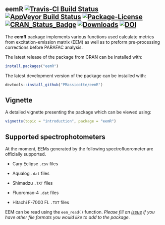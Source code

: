 
<!-- README.md is generated from README.Rmd. Please edit that file -->

## eemR [![Travis-CI Build Status](https://api.travis-ci.org/PMassicotte/eemR.svg?branch=master)](https://travis-ci.org/PMassicotte/eemR) [![AppVeyor Build Status](https://ci.appveyor.com/api/projects/status/github/PMassicotte/eemR?branch=master&svg=true)](https://ci.appveyor.com/project/PMassicotte/eemR) [![Package-License](https://img.shields.io/badge/license-GPL%20%28%3E=%202%29-brightgreen.svg?style=flat)](http://www.gnu.org/licenses/gpl-2.0.html) [![CRAN\_Status\_Badge](http://www.r-pkg.org/badges/version/eemR)](https://cran.r-project.org/package=eemR) [![Downloads](http://cranlogs.r-pkg.org/badges/eemR?color=brightgreen)](http://www.r-pkg.org/pkg/eemR) [![DOI](https://zenodo.org/badge/doi/10.5281/zenodo.61080.svg)](http://dx.doi.org/10.5281/zenodo.61080)

The **eemR** package implements various functions used calculate metrics
from excitation-emission matrix (EEM) as well as to preform
pre-processing corrections before PARAFAC analysis.

The latest release of the package from CRAN can be installed with:

``` r
install.packages("eemR")
```

The latest development version of the package can be installed with:

``` r
devtools::install_github("PMassicotte/eemR")
```

## Vignette

A detailed vignette presenting the package which can be viewed using:

``` r
vignette(topic = "introduction", package = "eemR")
```

## Supported spectrophotometers

At the moment, EEMs generated by the following spectrofluorometer are
officially supported.

  - Cary Eclipse `.csv` files

  - Aqualog `.dat` files

  - Shimadzu `.TXT` files

  - Fluoromax-4 `.dat` files

  - Hitachi F-7000 FL `.TXT` files

EEM can be read using the `eem_read()` function. *Please fill an
[issue](https://github.com/PMassicotte/eemR/issues) if you have other
file formats you would like to add to the package*.

